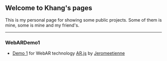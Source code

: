 ## Welcome to Khang's pages

This is my personal page for showing some public projects. Some of them is mine, some is mine and my friend's.

---

### WebARDemo1

- [Demo 1](/WebARDemo1) for WebAR technology [AR.js](https://github.com/jeromeetienne/AR.js) by [Jeromeetienne](https://github.com/jeromeetienne)
